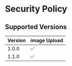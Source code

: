 # Security Policy

## Supported Versions

| Version | image Upload       |
| ------- | ------------------ |
| 1.0.0   | :white_check_mark: |
| 1.1.0   | :white_check_mark: |
